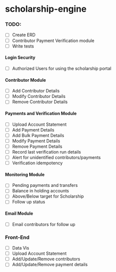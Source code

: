 # scholarship-engine

### TODO:
- [ ] Create ERD
- [ ] Contributor Payment Verification module
- [ ] Write tests
#### Login Security
- [ ] Authorized Users for using the scholarship portal
#### Contributor Module
- [ ] Add Contributor Details
- [ ] Modify Contributor Details
- [ ] Remove Contributor Details
#### Payments and Verification Module
- [ ] Upload Account Statement
- [ ] Add Payment Details
- [ ] Add Bulk Payment Details
- [ ] Modify Payment Details
- [ ] Remove Payment Details
- [ ] Record last verification run details
- [ ] Alert for unidentified contributors/payments
- [ ] Verification idempotency
#### Monitoring Module
- [ ] Pending payments and transfers
- [ ] Balance in holding accounts
- [ ] Above/Below target for Scholarship
- [ ] Follow up status
#### Email Module
- [ ] Email contributors for follow up
### Front-End
- [ ] Data Vis
- [ ] Upload Account Statement
- [ ] Add/Update/Remove contributors
- [ ] Add/Update/Remove payment details